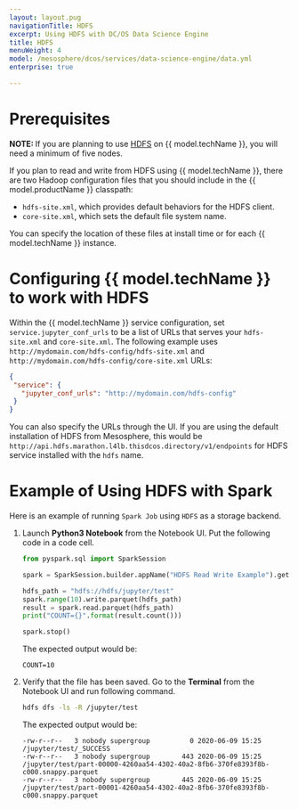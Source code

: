 ```yaml
---
layout: layout.pug
navigationTitle: HDFS
excerpt: Using HDFS with DC/OS Data Science Engine
title: HDFS
menuWeight: 4
model: /mesosphere/dcos/services/data-science-engine/data.yml
enterprise: true

---
```


# Prerequisites

<p class="message--note"><strong>NOTE: </strong> If you are planning to use <a href="https://docs.d2iq.com/mesosphere/dcos/services/data-science-engine/2.0.1/storage/hdfs/">HDFS</a> on {{ model.techName }}, you will need a minimum of five nodes.</p>

If you plan to read and write from HDFS using {{ model.techName }}, there are two Hadoop configuration files that you should include in the {{ model.productName }} classpath:

- `hdfs-site.xml`, which provides default behaviors for the HDFS client.
- `core-site.xml`, which sets the default file system name.

You can specify the location of these files at install time or for each {{ model.techName }} instance.

# Configuring {{ model.techName }} to work with HDFS

Within the {{ model.techName }} service configuration, set `service.jupyter_conf_urls` to be a list of URLs that serves your `hdfs-site.xml` and `core-site.xml`. The following example uses `http://mydomain.com/hdfs-config/hdfs-site.xml` and `http://mydomain.com/hdfs-config/core-site.xml` URLs:

```json
{
 "service": {
   "jupyter_conf_urls": "http://mydomain.com/hdfs-config"
 }
}
```

You can also specify the URLs through the UI. If you are using the default installation of HDFS from Mesosphere, this would be `http://api.hdfs.marathon.l4lb.thisdcos.directory/v1/endpoints` for HDFS service installed with the `hdfs` name.

# Example of Using HDFS with Spark

Here is an example of running `Spark Job` using `HDFS` as a storage backend.

1. Launch **Python3 Notebook** from the Notebook UI. Put the following code in a code cell.

    ```python
    from pyspark.sql import SparkSession

    spark = SparkSession.builder.appName("HDFS Read Write Example").getOrCreate()

    hdfs_path = "hdfs://hdfs/jupyter/test"
    spark.range(10).write.parquet(hdfs_path)
    result = spark.read.parquet(hdfs_path)
    print("COUNT={}".format(result.count()))

    spark.stop()
    ```

    The expected output would be:

    ```text
    COUNT=10
    ```

1. Verify that the file has been saved. Go to the **Terminal** from the Notebook UI and run following command.

    ```bash
    hdfs dfs -ls -R /jupyter/test
    ```

    The expected output would be:

    ```log
    -rw-r--r--   3 nobody supergroup          0 2020-06-09 15:25 /jupyter/test/_SUCCESS
    -rw-r--r--   3 nobody supergroup        443 2020-06-09 15:25 /jupyter/test/part-00000-4260aa54-4302-40a2-8fb6-370fe8393f8b-c000.snappy.parquet
    -rw-r--r--   3 nobody supergroup        445 2020-06-09 15:25 /jupyter/test/part-00001-4260aa54-4302-40a2-8fb6-370fe8393f8b-c000.snappy.parquet
    ```

